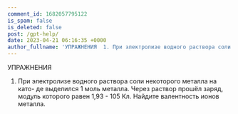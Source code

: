 ```yaml
---
comment_id: 1682057795122
is_spam: false
is_deleted: false
post: /gpt-help/
date: 2023-04-21 06:16:35 +0000
author_fullname: 'УПРАЖНЕНИЯ  1. При электролизе водного раствора соли некоторого металла на като- де выделился 1 моль металла. Через раствор прошёл заряд, модуль которого равен 1,93 - 105 Кл. Найдите валентность ионов металла.'
---
```


УПРАЖНЕНИЯ

1. При электролизе водного раствора соли некоторого металла на като- де выделился 1 моль металла. Через раствор прошёл заряд, модуль которого равен 1,93 - 105 Кл. Найдите валентность ионов металла.
